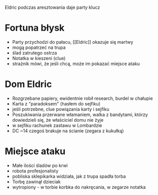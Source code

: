 
Eldric podczas aresztowania daje party klucz
# Fortuna błysk
* Party przychodzi do pałacu, [[Eldric]] okazuje się martwy
* mogą popatrzeć na trupa
* ślad zatrutego ostrza
* Notatka w kieszeni (clue)
* strażnik mówi, że jeśli chcą, może im pokazać miejsce ataku

# Dom Eldric
* Rozgrzebane papiery, ewidentnie robił research, burdel w chałupie
* Karta z "paradoksem" (hasłem do sejfiku)
* jeśli potrzebne, clue powiązania karty i sejfiku
* Poszukiwania przerwane włamaniem, walka z bandytami, którzy dowiedzieli się, że właściciel domu nie żyje
* w sejfiku rachunek zastawu w Lombardzie
* DC ~14 czegoś brakuje na ścianie (zegara z kukułką)

# Miejsce ataku
* Małe ilości śladów po krwi
* robota profesjonalisty
* pobliska sklepikarka widziała, jak z trupa spadła torba
* Torbę zawinął dzieciak
* wytropiony - w torbie korbka do nakręcania, w zegarze notatka
